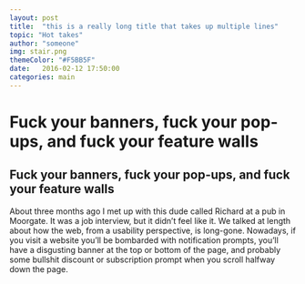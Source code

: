 ```yaml
---
layout: post
title:  "this is a really long title that takes up multiple lines"
topic: "Hot takes"
author: "someone"
img: stair.png
themeColor: "#F5BB5F"
date:   2016-02-12 17:50:00
categories: main
---
```


# Fuck your banners, fuck your pop-ups, and fuck your feature walls
## Fuck your banners, fuck your pop-ups, and fuck your feature walls

About three months ago I met up with this dude called Richard at a pub in Moorgate. It was a job interview, but it didn’t feel like it. We talked at length about how the web, from a usability perspective, is long-gone. Nowadays, if you visit a website you’ll be bombarded with notification prompts, you’ll have a disgusting banner at the top or bottom of the page, and probably some bullshit discount or subscription prompt when you scroll halfway down the page.